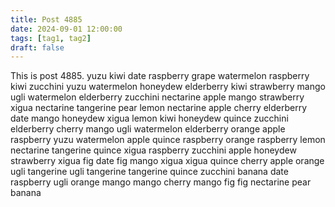 ```yaml
---
title: Post 4885
date: 2024-09-01 12:00:00
tags: [tag1, tag2]
draft: false
---
```

This is post 4885.
yuzu
kiwi
date
raspberry
grape
watermelon
raspberry
kiwi
zucchini
yuzu
watermelon
honeydew
elderberry
kiwi
strawberry
mango
ugli
watermelon
elderberry
zucchini
nectarine
apple
mango
strawberry
xigua
nectarine
tangerine
pear
lemon
nectarine
apple
cherry
elderberry
date
mango
honeydew
xigua
lemon
kiwi
honeydew
quince
zucchini
elderberry
cherry
mango
ugli
watermelon
elderberry
orange
apple
raspberry
yuzu
watermelon
apple
quince
raspberry
orange
raspberry
lemon
nectarine
tangerine
quince
xigua
raspberry
zucchini
apple
honeydew
strawberry
xigua
fig
date
fig
mango
xigua
xigua
quince
cherry
apple
orange
ugli
tangerine
ugli
tangerine
tangerine
quince
zucchini
banana
date
raspberry
ugli
orange
mango
mango
cherry
mango
fig
fig
nectarine
pear
banana
